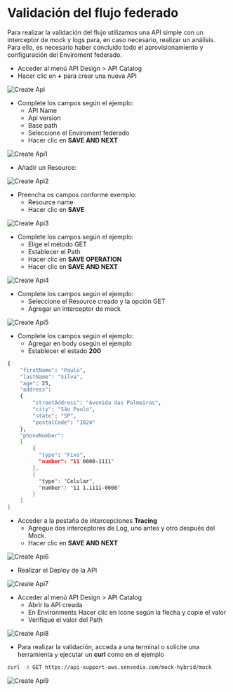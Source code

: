 
<!-- TOC -->

# Validación del flujo federado
Para realizar la validación del flujo utilizamos una API simple con un interceptor de mock y logs para, en caso necesario, realizar un análisis.
Para ello, es necesario haber concluido todo el aprovisionamiento y configuración del Enviroment federado.


* Acceder al menú API Design > API Catalog
* Hacer clic en **+**  para crear una nueva API

![Create Api](../images/create_api.jpg)

*  Complete los campos según el ejemplo:
   * API Name
   * Api version 
   * Base path
   * Seleccione el Enviroment federado
   * Hacer clic en **SAVE AND NEXT**
 
![Create Api1](../images/create_api1.jpg)

*  Añadir un Resource:

![Create Api2](../images/create_api2.jpg)

*  Preencha os campos conforme exemplo:
   * Resource name
   * Hacer clic en **SAVE** 


![Create Api3](../images/create_api3.jpg)

*  Complete los campos según el ejemplo:
   * Elige el método GET
   * Establecer el Path
   * Hacer clic en **SAVE OPERATION** 
   * Hacer clic en **SAVE AND NEXT**



![Create Api4](../images/create_api4.jpg)


*  Complete los campos según el ejemplo:
   *  Seleccione el Resource creado y la opción GET
   *  Agregar un interceptor de mock


![Create Api5](../images/create_api5.jpg)

*  Complete los campos según el ejemplo:
   * Agregar en body osegún el ejemplo
   * Establecer el estado **200** 

```bash
{
    "firstName": "Paulo",
    "lastName": "Silva",
    "age": 25,
    "address":
    {
        "streetAddress": "Avenida das Palmeiras",
        "city": "São Paulo",
        "state": "SP",
        "postalCode": "1024"
    },
    "phoneNumber":
    [
        {
          "type": "Fixo",
          "number": "11 0000-1111"
        },
        {
          "type": "Celular",
          "number": "11 1.1111-0000"
        }
    ]
}
```

* Acceder a la pestaña de intercepciones **Tracing**
   * Agregue dos interceptores de Log, uno antes y otro después del Mock.
   * Hacer clic en **SAVE AND NEXT**
     
![Create Api6](../images/create_api6.jpg)


* Realizar el Deploy de la API
  
![Create Api7](../images/create_api7.jpg)

* Acceder al menú API Design > API Catalog
   * Abrir la API creada
   * En Environments Hacer clic en Icone según la flecha y copie el valor
   * Verifique el valor del Path
     
![Create Api8](../images/create_api8.jpg)

* Para realizar la validación, acceda a una terminal o solicite una herramienta 
y ejecutar un **curl** como en el ejemplo


```bash
curl -X GET https://api-support-aws.sensedia.com/mock-hybrid/mock
```

![Create Api9](../images/create_api9.jpg)



